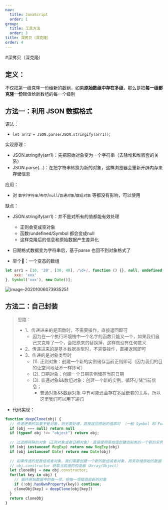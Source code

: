 ```yaml
---
nav:
  title: JavaScript
  order: 1
group:
  title: 工具方法
  order: 3
title: 深拷贝（深克隆）
order: 4
---
```


#深拷贝（深克隆） 

## 定义：

不仅把第一级克隆一份给新的数组，如果**原始数组中存在多级**，那么是把**每一级都克隆一份**赋值给新数组的每一个级别

## 方法一：利用 JSON 数据格式

语法：

- `let arr2 = JSON.parse(JSON.stringify(arr1))`;

实现原理：

- JSON.stringify(arr1)：先把原始对象变为一个字符串（去除堆和堆嵌套的关系）
- JSON.parse(...)：在把字符串转换为新的对象，这样浏览器会重新开辟内存来存储信息

应用：

- 对 `数字`/`字符串`/`布尔`/`null`/`普通对象`/`数组对象`  等都没有影响，可以使用

缺点：

- JSON.stringify(arr1)：并不是对所有的值都能有效处理
  - 正则会变成空对象
  - 函数/undefined/Symbol 都会变成null
  - 这样克隆后的信息和原始数据产生差异化
- 日期格式数据变为字符串后，基于parse 也回不到对象格式了

- 举个🌰：一个变态的数组

```js
let arr1 = [10, '20', [30, 40], /\d+/, function () {}, null, undefined, {
    xxx: 'xxx'
}, Symbol('xxx'), new Date()];
```

![image-20201006073935251](https://wsk-mweb.oss-cn-hangzhou.aliyuncs.com/ipic/2020-10-05-233938.png)

## 方法二：自己封装

> 思路：
>
> - 1、传递进来的是函数时，不需要操作，直接返回即可
>   - 因为在一个执行环境栈中一个名字的函数只能又一个，如果我们自己又克隆了一个，会把原来的替换掉，这样做没有任何意义
> - 2、传递进来的是基本数据类型时，不需要操作，直接返回即可
> - 3、传递的是对象类型时
>   - (1). 正则对象：创建一个新的实例储存当前正则即可（因为我们的目的让空间地址不一样即可）
>   - (2). 日期对象：创建一个日期实例储存当前日期
>   - (3). 普通对象&&数组对象：创建一个新的实例，循环存储当前信息；
>     - 普通对象&&数组对象 中有可能还会存在多层嵌套的关系，所以这里我们可以用下递归

- 代码实现：

```js
function deepClone(obj) {
  // 传递进来的如果不是对象，则无需处理，直接返回原始的值即可 （一般 Symbol 和 Function 也不会进行处理）
  if (obj === null) return null
  if (typeof obj !== "object") return obj;
  
  // 过滤掉特殊的对象（正则对象或者日期对象）：直接使用原始值创建当前类的一个新的实例即可，这样克隆后的是新的实例，但是值和之前的一样
  if (obj instanceof RegExp) return new RegExp(obj)
  if (obj instanceof Date) return new Date(obj)
  
  // 如果传递的是数组或者对象，我们需要创建一个新的数组或者对象，用来存储原始的数据
  // obj.constructor 获取当前值的构造器（Array/Object）
  let cloneObj = new obj.constructor;
  for(let key in obj) {
    // 循环原始数据中的每一项，把每一项赋值给新的对象
    if (!obj.hasOwnProperty(key)) continue;
    cloneObj[key] = deepClone(obj[key])
  }
  return cloneObj
}
```

